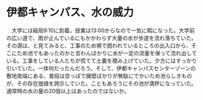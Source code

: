 # 伊都キャンパス、水の威力

<div class="section">　大学には結局9:10に到着。授業は13:00からなので一気に暇になった。大学前の広い道で、雨が止んでいるにもかかわらず大量の水が歩道を流れ落ちていた。その源は、と見てみると、工事のため塀で囲われているところの出入口から、そこにため池でもあったのかと言わんばかりに水が一定の流量を保って流れ出している。工事をしている人たちが慌てて土嚢を積み上げていた。夕方にはすっかり引いていた。一体何だったんだろう。そして、伊都キャンパスセンターゾーンの敷地南端にある、普段は空っぽで擁壁ばかりが無駄にでかいため池らしきものが、その存在価値を誇示していた。こともあろうにその池が満杯になっていた。通常時の水の量の20倍以上はあったのではないか。</div>
